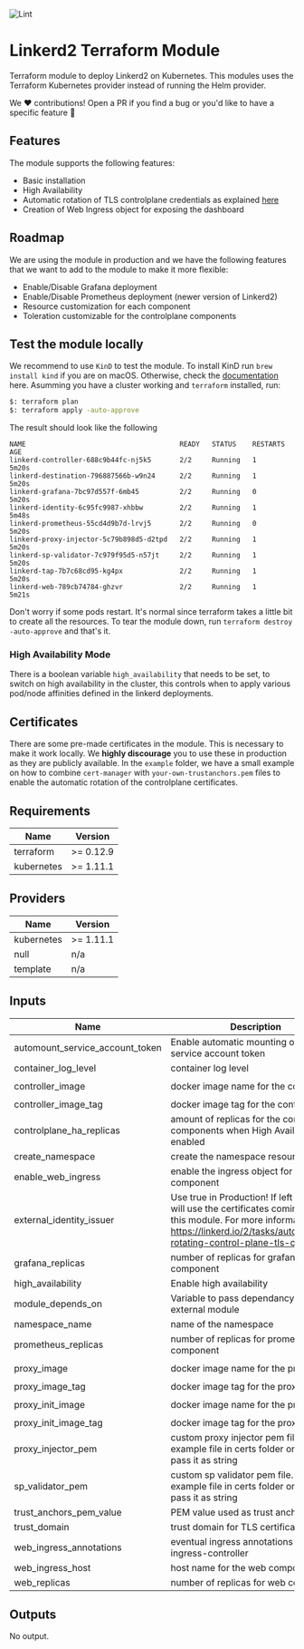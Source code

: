 ![Lint](https://github.com/rtlnl/terraform-kubernetes-linkerd2/workflows/Lint/badge.svg?branch=main)

# Linkerd2 Terraform Module

Terraform module to deploy Linkerd2 on Kubernetes. This modules uses the Terraform Kubernetes provider instead of running the Helm provider.

We ❤️ contributions! Open a PR if you find a bug or you'd like to have a specific feature :rocket:

## Features

The module supports the following features:

- Basic installation
- High Availability
- Automatic rotation of TLS controlplane credentials as explained [here](https://linkerd.io/2/tasks/automatically-rotating-control-plane-tls-credentials/)
- Creation of Web Ingress object for exposing the dashboard

## Roadmap

We are using the module in production and we have the following features that we want to add to the module to make it more flexible:

- Enable/Disable Grafana deployment
- Enable/Disable Prometheus deployment (newer version of Linkerd2)
- Resource customization for each component
- Toleration customizable for the controlplane components

## Test the module locally

We recommend to use `KinD` to test the module. To install KinD run `brew install kind` if you are on macOS. Otherwise, check the [documentation](https://kind.sigs.k8s.io/docs/user/quick-start/) here. Asumming you have a cluster working and `terraform` installed, run:

```bash
$: terraform plan
$: terraform apply -auto-approve
```

The result should look like the following

```
NAME                                      READY   STATUS    RESTARTS   AGE
linkerd-controller-688c9b44fc-nj5k5       2/2     Running   1          5m20s
linkerd-destination-796887566b-w9n24      2/2     Running   1          5m20s
linkerd-grafana-7bc97d557f-6mb45          2/2     Running   0          5m20s
linkerd-identity-6c95fc9987-xhbbw         2/2     Running   1          5m48s
linkerd-prometheus-55cd4d9b7d-lrvj5       2/2     Running   0          5m20s
linkerd-proxy-injector-5c79b898d5-d2tpd   2/2     Running   1          5m20s
linkerd-sp-validator-7c979f95d5-n57jt     2/2     Running   1          5m20s
linkerd-tap-7b7c68cd95-kg4px              2/2     Running   1          5m20s
linkerd-web-789cb74784-ghzvr              2/2     Running   1          5m21s
```

Don't worry if some pods restart. It's normal since terraform takes a little bit to create all the resources. To tear the module down, run `terraform destroy -auto-approve` and that's it.

### High Availability Mode

There is a boolean variable `high_availability` that needs to be set, to switch on high availability in the cluster, this controls when to apply various pod/node affinities defined in the linkerd deployments.

## Certificates

There are some pre-made certificates in the module. This is necessary to make it work locally. We **highly discourage** you to use these in production as they are publicly available. In the `example` folder, we have a small example on how to combine `cert-manager` with `your-own-trustanchors.pem` files to enable the automatic rotation of the controlplane certificates.

## Requirements

| Name       | Version   |
| ---------- | --------- |
| terraform  | >= 0.12.9 |
| kubernetes | >= 1.11.1 |

## Providers

| Name       | Version   |
| ---------- | --------- |
| kubernetes | >= 1.11.1 |
| null       | n/a       |
| template   | n/a       |

## Inputs

| Name                            | Description                                                                                                                                                                                            | Type          | Default                          | Required |
| ------------------------------- | ------------------------------------------------------------------------------------------------------------------------------------------------------------------------------------------------------ | ------------- | -------------------------------- | :------: |
| automount_service_account_token | Enable automatic mounting of the service account token                                                                                                                                                 | `bool`        | `true`                           |    no    |
| container_log_level             | container log level                                                                                                                                                                                    | `string`      | `"info"`                         |    no    |
| controller_image                | docker image name for the controller                                                                                                                                                                   | `string`      | `"gcr.io/linkerd-io/controller"` |    no    |
| controller_image_tag            | docker image tag for the controller                                                                                                                                                                    | `string`      | `"stable-2.8.1"`                 |    no    |
| controlplane_ha_replicas        | amount of replicas for the controlplane components when High Availability is enabled                                                                                                                   | `number`      | `3`                              |    no    |
| create_namespace                | create the namespace resource or not                                                                                                                                                                   | `bool`        | `true`                           |    no    |
| enable_web_ingress              | enable the ingress object for the web component                                                                                                                                                        | `bool`        | `false`                          |    no    |
| external_identity_issuer        | Use true in Production! If left to false, it will use the certificates coming with this module. For more information: https://linkerd.io/2/tasks/automatically-rotating-control-plane-tls-credentials/ | `bool`        | `false`                          |    no    |
| grafana_replicas                | number of replicas for grafana component                                                                                                                                                               | `number`      | `1`                              |    no    |
| high_availability               | Enable high availability                                                                                                                                                                               | `bool`        | `false`                          |    no    |
| module_depends_on               | Variable to pass dependancy on external module                                                                                                                                                         | `any`         | `null`                           |    no    |
| namespace_name                  | name of the namespace                                                                                                                                                                                  | `string`      | `"linkerd"`                      |    no    |
| prometheus_replicas             | number of replicas for prometheus component                                                                                                                                                            | `number`      | `1`                              |    no    |
| proxy_image                     | docker image name for the proxy                                                                                                                                                                        | `string`      | `"gcr.io/linkerd-io/proxy"`      |    no    |
| proxy_image_tag                 | docker image tag for the proxy                                                                                                                                                                         | `string`      | `"stable-2.8.1"`                 |    no    |
| proxy_init_image                | docker image name for the proxy_init                                                                                                                                                                   | `string`      | `"gcr.io/linkerd-io/proxy-init"` |    no    |
| proxy_init_image_tag            | docker image tag for the proxy_init                                                                                                                                                                    | `string`      | `"v1.3.3"`                       |    no    |
| proxy_injector_pem              | custom proxy injector pem file. See example file in certs folder on how to pass it as string                                                                                                           | `string`      | `""`                             |    no    |
| sp_validator_pem                | custom sp validator pem file. See example file in certs folder on how to pass it as string                                                                                                             | `string`      | `""`                             |    no    |
| trust_anchors_pem_value         | PEM value used as trust anchors                                                                                                                                                                        | `string`      | `""`                             |    no    |
| trust_domain                    | trust domain for TLS certificates                                                                                                                                                                      | `string`      | `"cluster.local"`                |    no    |
| web_ingress_annotations         | eventual ingress annotations for the ingress-controller                                                                                                                                                | `map(string)` | `{}`                             |    no    |
| web_ingress_host                | host name for the web component                                                                                                                                                                        | `string`      | `""`                             |    no    |
| web_replicas                    | number of replicas for web component                                                                                                                                                                   | `number`      | `1`                              |    no    |

## Outputs

No output.
